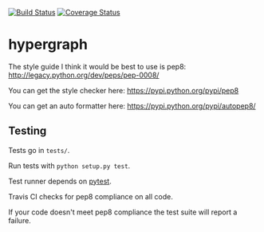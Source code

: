 [![Build
Status](https://travis-ci.org/tmmurali/hypergraph.svg?branch=master)](https://travis-ci.org/tmmurali/hypergraph)
[![Coverage
Status](https://coveralls.io/repos/tmmurali/hypergraph/badge.png?branch=master)](https://coveralls.io/r/tmmurali/hypergraph?branch=master)

hypergraph
==========

The style guide I think it would be best to use is pep8: http://legacy.python.org/dev/peps/pep-0008/

You can get the style checker here: https://pypi.python.org/pypi/pep8

You can get an auto formatter here: https://pypi.python.org/pypi/autopep8/


Testing
---------

Tests go in `tests/`.

Run tests with `python setup.py test`.

Test runner depends on
[pytest](http://pytest.org/latest/getting-started.html).

Travis CI checks for pep8 compliance on all code. 

If your code doesn't meet pep8 compliance the test suite will report a failure.
